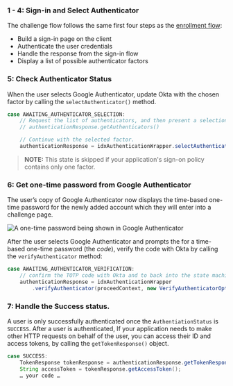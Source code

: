 ### 1 - 4: Sign-in and Select Authenticator

The challenge flow follows the same first four steps as the [enrollment flow](#integrate-sdk-for-authenticator-enrollment):

* Build a sign-in page on the client
* Authenticate the user credentials
* Handle the response from the sign-in flow
* Display a list of possible authenticator factors

### 5: Check Authenticator Status

When the user selects Google Authenticator, update Okta with the chosen factor by calling the `selectAuthenticator()` method.


```java
case AWAITING_AUTHENTICATOR_SELECTION:
    // Request the list of authenticators, and then present a selection list to the user.
    // authenticationResponse.getAuthenticators()

    // Continue with the selected factor.
    authenticationResponse = idxAuthenticationWrapper.selectAuthenticator(proceedContext, authenticator);
```

> **NOTE:**  This state is skipped if your application's sign-on policy contains only one factor.

### 6: Get one-time password from Google Authenticator

The user’s copy of Google Authenticator now displays the time-based one-time password for the newly added account which they will enter into a challenge page.

![A one-time password being shown in Google Authenticator](/img/authenticators/authenticators-google-one-time-password.png)

After the user selects Google Authenticator and prompts the for a time-based one-time password (the _code_), verify the code with Okta by calling the `verifyAuthenticator` method:

```java
case AWAITING_AUTHENTICATOR_VERIFICATION:
    // confirm the TOTP code with Okta and to back into the state machine
    authenticationResponse = idxAuthenticationWrapper
        .verifyAuthenticator(proceedContext, new VerifyAuthenticatorOptions(code));
```

### 7: Handle the Success status.

A user is only successfully authenticated once the `AuthentiationStatus` is `SUCCESS`. After a user is authenticated, If your application needs to make other HTTP requests on behalf of the user, you can access their ID and access tokens, by calling the `getTokenResponse()` object.

```java
case SUCCESS:
    TokenResponse tokenResponse = authenticationResponse.getTokenResponse();
    String accessToken = tokenResponse.getAccessToken();
    … your code …
```
